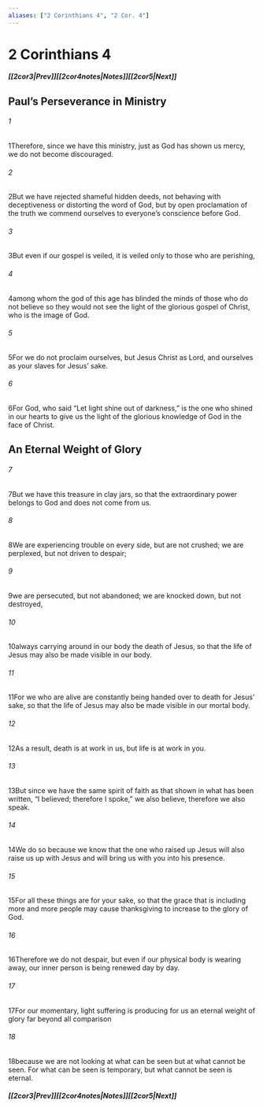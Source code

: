 ```yaml
---
aliases: ["2 Corinthians 4", "2 Cor. 4"]
---
```

# 2 Corinthians 4
##### <span class=arrow-left></span>[[2cor3|Prev]]<span class=navigation-separator></span>[[2cor4notes|Notes]]<span class=navigation-separator></span>[[2cor5|Next]]<span class=arrow-right></span>
## Paul’s Perseverance in Ministry
###### 1
<span class=verse-first>1</span>Therefore, since we have this ministry, just as God has shown us mercy, we do not become discouraged.
###### 2
<span class=verse-body>2</span>But we have rejected shameful hidden deeds, not behaving with deceptiveness or distorting the word of God, but by open proclamation of the truth we commend ourselves to everyone’s conscience before God.
###### 3
<span class=verse-body>3</span>But even if our gospel is veiled, it is veiled only to those who are perishing,
###### 4
<span class=verse-body>4</span>among whom the god of this age has blinded the minds of those who do not believe so they would not see the light of the glorious gospel of Christ, who is the image of God.
###### 5
<span class=verse-body>5</span>For we do not proclaim ourselves, but Jesus Christ as Lord, and ourselves as your slaves for Jesus’ sake.
###### 6
<span class=verse-body>6</span>For God, who said “Let light shine out of darkness,” is the one who shined in our hearts to give us the light of the glorious knowledge of God in the face of Christ.
## An Eternal Weight of Glory
###### 7
<span class=verse-first>7</span>But we have this treasure in clay jars, so that the extraordinary power belongs to God and does not come from us.
###### 8
<span class=verse-body>8</span>We are experiencing trouble on every side, but are not crushed; we are perplexed, but not driven to despair;
###### 9
<span class=verse-body>9</span>we are persecuted, but not abandoned; we are knocked down, but not destroyed,
###### 10
<span class=verse-body>10</span>always carrying around in our body the death of Jesus, so that the life of Jesus may also be made visible in our body.
###### 11
<span class=verse-body>11</span>For we who are alive are constantly being handed over to death for Jesus’ sake, so that the life of Jesus may also be made visible in our mortal body.
###### 12
<span class=verse-body>12</span>As a result, death is at work in us, but life is at work in you.
<div class=paragraph-break></div>

###### 13
<span class=verse-first>13</span>But since we have the same spirit of faith as that shown in what has been written, “I believed; therefore I spoke,” we also believe, therefore we also speak.
###### 14
<span class=verse-body>14</span>We do so because we know that the one who raised up Jesus will also raise us up with Jesus and will bring us with you into his presence.
###### 15
<span class=verse-body>15</span>For all these things are for your sake, so that the grace that is including more and more people may cause thanksgiving to increase to the glory of God.
<div class=paragraph-break></div>

###### 16
<span class=verse-first>16</span>Therefore we do not despair, but even if our physical body is wearing away, our inner person is being renewed day by day.
###### 17
<span class=verse-body>17</span>For our momentary, light suffering is producing for us an eternal weight of glory far beyond all comparison
###### 18
<span class=verse-body>18</span>because we are not looking at what can be seen but at what cannot be seen. For what can be seen is temporary, but what cannot be seen is eternal.
##### <span class=arrow-left></span>[[2cor3|Prev]]<span class=navigation-separator></span>[[2cor4notes|Notes]]<span class=navigation-separator></span>[[2cor5|Next]]<span class=arrow-right></span>